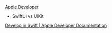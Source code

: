[Apple Developer](https://developer.apple.com/)

- SwiftUI vs UIKit

[Develop in Swift | Apple Developer Documentation](https://developer.apple.com/tutorials/develop-in-swift)